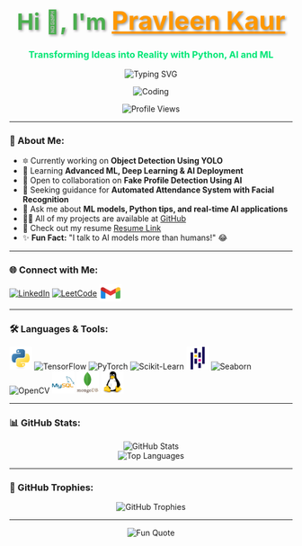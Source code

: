 <h1 align="center">
  <span id="name" style="font-size: 40px; font-weight: bold; color: #4CAF50; text-shadow: 2px 2px 4px rgba(0, 0, 0, 0.4);">
    Hi 👋, I'm <span style="color: #ff9800; text-decoration: underline; font-size: 45px; font-weight: bold;">Pravleen Kaur</span>
  </span>
</h1>

<h3 align="center" style="color: #00e676; font-weight: bold;">Transforming Ideas into Reality with Python, AI and ML</h3>

<div align="center">
  <img src="https://readme-typing-svg.herokuapp.com?font=Fira+Code&pause=1000&color=4CAF50&center=true&width=450&lines=Data+Science+Enthusiast+%F0%9F%A7%91%E2%80%8D%F0%9F%8F%AB;AI+%7C+ML+%7C+Deep+Learning+%F0%9F%92%BB;Loves+Building+Real-World+Projects+%F0%9F%91%BB;Passionate+about+Tech+%F0%9F%9A%80" alt="Typing SVG" />
</div>

<p align="center">
  <img src="https://user-images.githubusercontent.com/74038190/225813708-98b745f2-7d22-48cf-9150-083f1b00d6c9.gif" alt="Coding" width="450"/>
</p>
<p align="center">
  <img src="https://komarev.com/ghpvc/?username=prav0106&label=Profile%20views&color=0e75b6&style=flat" alt="Profile Views" />
</p>

---
### 🚀 About Me:
- 🔯 Currently working on **Object Detection Using YOLO**
- 🌱 Learning **Advanced ML, Deep Learning & AI Deployment**
- 👯 Open to collaboration on **Fake Profile Detection Using AI**
- 🤝 Seeking guidance for **Automated Attendance System with Facial Recognition**
- 💬 Ask me about **ML models, Python tips, and real-time AI applications**
- 👨‍💻 All of my projects are available at [GitHub](https://github.com/prav0106)
- 📄 Check out my resume [Resume Link](https://drive.google.com/file/d/1JQkQULml8XqnalhcGXgcnBHK9rHRRAtp/view?usp=drive_link)
- ✨ **Fun Fact:** "I talk to AI models more than humans!" 😂

---
### 🌐 Connect with Me:
<p align="left">
  <a href="https://linkedin.com/in/pravleen-kaur" target="blank"><img align="center" src="https://raw.githubusercontent.com/rahuldkjain/github-profile-readme-generator/master/src/images/icons/Social/linked-in-alt.svg" alt="LinkedIn" height="30" width="40" /></a>
  <a href="https://www.leetcode.com/prav_0106" target="blank"><img align="center" src="https://raw.githubusercontent.com/rahuldkjain/github-profile-readme-generator/master/src/images/icons/Social/leet-code.svg" alt="LeetCode" height="30" width="40" /></a>
  <a href="mailto:your-email@gmail.com" target="blank"><img align="center" src="https://raw.githubusercontent.com/rahuldkjain/github-profile-readme-generator/master/src/images/icons/Social/gmail.svg" alt="Gmail" height="30" width="40" /></a>
</p>

---
### 🛠️ Languages & Tools:
<p align="left"> 
  <img src="https://raw.githubusercontent.com/devicons/devicon/master/icons/python/python-original.svg" alt="Python" width="40" height="40"/> 
  <img src="https://www.vectorlogo.zone/logos/tensorflow/tensorflow-icon.svg" alt="TensorFlow" width="40" height="40"/>
  <img src="https://www.vectorlogo.zone/logos/pytorch/pytorch-icon.svg" alt="PyTorch" width="40" height="40"/> 
  <img src="https://upload.wikimedia.org/wikipedia/commons/0/05/Scikit_learn_logo_small.svg" alt="Scikit-Learn" width="40" height="40"/> 
  <img src="https://raw.githubusercontent.com/devicons/devicon/2ae2a900d2f041da66e950e4d48052658d850630/icons/pandas/pandas-original.svg" alt="Pandas" width="40" height="40"/>
  <img src="https://seaborn.pydata.org/_images/logo-mark-lightbg.svg" alt="Seaborn" width="40" height="40"/>
  <img src="https://www.vectorlogo.zone/logos/opencv/opencv-icon.svg" alt="OpenCV" width="40" height="40"/> 
  <img src="https://raw.githubusercontent.com/devicons/devicon/master/icons/mysql/mysql-original-wordmark.svg" alt="MySQL" width="40" height="40"/> 
  <img src="https://raw.githubusercontent.com/devicons/devicon/master/icons/mongodb/mongodb-original-wordmark.svg" alt="MongoDB" width="40" height="40"/> 
  <img src="https://raw.githubusercontent.com/devicons/devicon/master/icons/linux/linux-original.svg" alt="Linux" width="40" height="40"/>
</p>

---
### 📊 GitHub Stats:
<p align="center">
  <img src="https://github-readme-stats.vercel.app/api?username=prav0106&show_icons=true&theme=radical" alt="GitHub Stats"/>
  <br/>
  <img src="https://github-readme-stats.vercel.app/api/top-langs?username=prav0106&show_icons=true&layout=compact&theme=radical" alt="Top Languages"/>
</p>

---
### 💎 GitHub Trophies:
<p align="center">
  <img src="https://github-profile-trophy.vercel.app/?username=prav0106&theme=radical&margin-w=15&margin-h=15&column=7" alt="GitHub Trophies"/>
</p>

---
<p align="center">
  <img src="https://quotes-github-readme.vercel.app/api?type=horizontal&theme=radical" alt="Fun Quote" />
</p>
